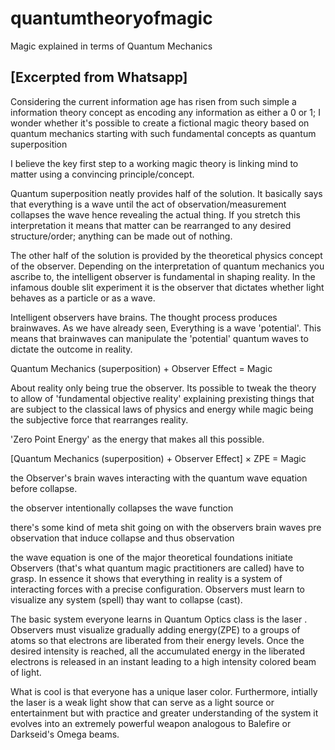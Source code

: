# quantumtheoryofmagic
Magic explained in terms of Quantum Mechanics

## [Excerpted from Whatsapp]

Considering the current information age has risen from such simple a information theory concept as encoding any information as either a 0 or 1; I wonder whether it's possible to create a fictional magic theory based on quantum mechanics starting with such fundamental concepts as quantum superposition

I believe the key first step to a working magic theory is linking mind to matter using a convincing principle/concept.

Quantum superposition neatly provides half of the solution. It basically says that everything is a wave until the act of observation/measurement collapses the wave hence revealing the actual thing. If you stretch this interpretation it means that matter can be rearranged to any desired structure/order; anything can be made out of nothing.

The other half of the solution is provided by the theoretical physics concept of the observer. Depending on the interpretation of quantum mechanics you ascribe to, the intelligent observer is fundamental in shaping reality. In the infamous double slit experiment it is the observer that dictates whether light behaves as a particle or as a wave. 

Intelligent observers have brains. The thought process produces brainwaves. As we have already seen, Everything is a wave 'potential'. This means that brainwaves can manipulate the 'potential' quantum waves to dictate the outcome in reality.

Quantum Mechanics  (superposition) + Observer Effect = Magic

About reality only being true the observer. Its possible to tweak the theory to allow of 'fundamental objective reality' explaining prexisting things that are subject to the classical laws of physics and energy while magic being the subjective force that rearranges reality.

'Zero Point Energy' as the energy that makes all this possible.

[Quantum Mechanics  (superposition) + Observer Effect] × ZPE = Magic

the Observer's brain waves interacting with the quantum wave equation before collapse.

the observer intentionally collapses the wave function

there's some kind of meta shit going on with the observers brain waves pre observation that induce collapse and thus observation

the wave equation is one of the major theoretical foundations initiate Observers (that's what quantum magic practitioners are called) have to grasp. In essence it shows that everything in reality is a system of interacting forces with a precise configuration. Observers must learn to visualize any system (spell) thay want to collapse (cast).

The basic system everyone learns in Quantum Optics class is the laser . Observers must visualize gradually adding energy(ZPE) to a groups of atoms so that electrons are liberated from their energy levels. Once the desired intensity is reached, all the accumulated energy in the liberated electrons is released in an instant leading to a high intensity colored beam of light.

What is cool is that everyone has a unique laser color. Furthermore, intially the laser is a weak light show that can serve as a light source or entertainment but with practice and greater understanding of the system it evolves into an extremely powerful weapon analogous to Balefire or Darkseid's Omega beams.

